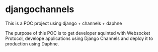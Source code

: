 # djangochannels

This is a POC project using django + channels + daphne

The purpose of this POC is to get developer aquinted with Websocket Protocol, develope applications using Django Channels and deploy it to production using Daphne.
